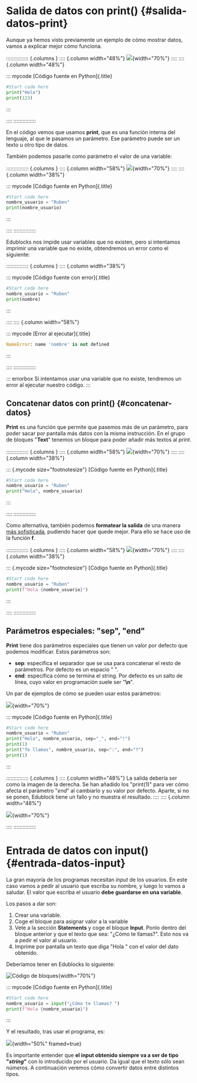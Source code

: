
# Salida de datos con print() {#salida-datos-print}

Aunque ya hemos visto previamente un ejemplo de cómo mostrar datos, vamos a explicar mejor cómo funciona.

::::::::::::::: {.columns }
:::: {.column width="48%"}
![](img/introduccion_programacion/edublocks_print_1.png){width="70%"}
::::
:::: {.column width="48%"}

::: mycode
[Código fuente en Python]{.title}

```python
#Start code here
print("Hola")
print(123)
```
:::

::::
:::::::::::::::

En el código vemos que usamos **print**, que es una función interna del lenguaje, al que le pasamos un parámetro. Ese parámetro puede ser un texto u otro tipo de datos.

También podemos pasarle como parámetro el valor de una variable:

::::::::::::::: {.columns }
:::: {.column width="58%"}
![](img/introduccion_programacion/edublocks_print_2.png){width="70%"}
::::
:::: {.column width="38%"}

::: mycode
[Código fuente en Python]{.title}

```python
#Start code here
nombre_usuario = "Ruben"
print(nombre_usuario)
```
:::

::::
:::::::::::::::

Edublocks nos impide usar variables que no existen, pero si intentamos imprimir una variable que no existe, obtendremos un error como el siguiente:

::::::::::::::: {.columns }
:::: {.column width="38%"}

::: mycode
[Código fuente con error]{.title}

```python
#Start code here
nombre_usuario = "Ruben"
print(nombre)
```
:::

::::
:::: {.column width="58%"}

::: mycode
[Error al ejecutar]{.title}

```python
NameError: name 'nombre' is not defined
```
:::

::::
:::::::::::::::

::: errorbox
Si intentamos usar una variable que no existe, tendremos un error al ejecutar nuestro código.
:::


## Concatenar datos con print() {#concatenar-datos}

**Print** es una función que permite que pasemos más de un parámetro, para poder sacar por pantalla más datos con la misma instrucción. En el grupo de bloques "**Text**" tenemos un bloque para poder añadir más textos al *print*.

::::::::::::::: {.columns }
:::: {.column width="58%"}
![](img/introduccion_programacion/edublocks_print_3.png){width="70%"}
::::
:::: {.column width="38%"}

::: {.mycode size="footnotesize"}
[Código fuente en Python]{.title}

```python
#Start code here
nombre_usuario = "Ruben"
print("Hola", nombre_usuario)
```
:::

::::
:::::::::::::::


Como alternativa, también podemos **formatear la salida** de una manera [más sofisticada](https://docs.python.org/3/tutorial/inputoutput.html#fancier-output-formatting), pudiendo hacer que quede mejor. Para ello se hace uso de la función **f**.

::::::::::::::: {.columns }
:::: {.column width="58%"}
![](img/introduccion_programacion/edublocks_print_4.png){width="70%"}
::::
:::: {.column width="38%"}

::: {.mycode size="footnotesize"}
[Código fuente en Python]{.title}

```python
#Start code here
nombre_usuario = "Ruben"
print(f"Hola {nombre_usuario}")
```
:::

::::
:::::::::::::::


## Parámetros especiales: "sep", "end"

**Print** tiene dos parámetros especiales que tienen un valor por defecto que podemos modificar. Estos parámetros son:

- **sep**: especifica el separador que se usa para concatenar el resto de parámetros. Por defecto es un espacio " ".
- **end**: especifica cómo se termina el string. Por defecto es un salto de línea, cuyo valor en programación suele ser "**\\n**".

Un par de ejemplos de cómo se pueden usar estos parámetros:

![](img/introduccion_programacion/edublocks_print_5.png){width="70%"}


::: mycode
[Código fuente en Python]{.title}

```python
#Start code here
nombre_usuario = "Ruben"
print("Hola", nombre_usuario, sep="_", end="!")
print(1)
print("Te llamas", nombre_usuario, sep=":", end="?")
print(1)
```
:::


::::::::::::::: {.columns }
:::: {.column width="48%"}
La salida debería ser como la imagen de la derecha. Se han añadido los "print(1)" para ver cómo afecta el parámetro "*end*" al cambiarlo y su valor por defecto. Aparte, si no se ponen, Edublock tiene un fallo y no muestra el resultado.
::::
:::: {.column width="48%"}

![](img/introduccion_programacion/edublocks_print_5_output.png){width="70%"}

::::
:::::::::::::::



# Entrada de datos con input() {#entrada-datos-input}

La gran mayoría de los programas necesitan *input* de los usuarios. En este caso vamos a pedir al usuario que escriba su nombre, y luego lo vamos a saludar. El valor que escriba el usuario **debe guardarse en una variable**.

Los pasos a dar son:

1. Crear una variable.
2. Coge el bloque para asignar valor a la variable
3. Vete a la sección **Statements** y coge el bloque **Input**. Ponlo dentro del bloque anterior y que el texto que sea: "¿Cómo te llamas?". Esto nos va a pedir el valor al usuario.
4. Imprime por pantalla un texto que diga "Hola " con el valor del dato obtenido.


Deberíamos tener en Edublocks lo siguiente:

![Código de bloques](img/introduccion_programacion/edublocks_program_2.png){width="70%"}


::: mycode
[Código fuente en Python]{.title}

```python
#Start code here
nombre_usuario = input("¿Cómo te llamas? ")
print(f"Hola {nombre_usuario}")
```
:::


Y el resultado, tras usar el programa, es:

![](img/introduccion_programacion/edublocks_program_2_output.png){width="50%" framed=true}


Es importante entender que **el input obtenido siempre va a ser de tipo "*string*"** con lo introducido por el usuario. Da igual que el texto sólo sean números. A continuación veremos cómo convertir datos entre distintos tipos.

